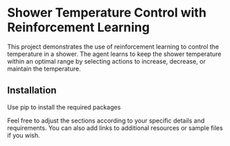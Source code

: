 # Shower Temperature Control with Reinforcement Learning

This project demonstrates the use of reinforcement learning to control the temperature in a shower. The agent learns to keep the shower temperature within an optimal range by selecting actions to increase, decrease, or maintain the temperature.

## Installation

Use pip to install the required packages


Feel free to adjust the sections according to your specific details and requirements. You can also add links to additional resources or sample files if you wish.
